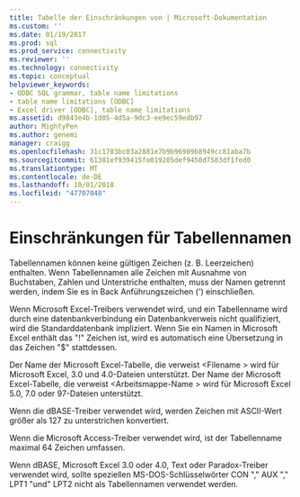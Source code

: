 ```yaml
---
title: Tabelle der Einschränkungen von | Microsoft-Dokumentation
ms.custom: ''
ms.date: 01/19/2017
ms.prod: sql
ms.prod_service: connectivity
ms.reviewer: ''
ms.technology: connectivity
ms.topic: conceptual
helpviewer_keywords:
- ODBC SQL grammar, table name limitations
- table name limitations [ODBC]
- Excel driver [ODBC], table name limitations
ms.assetid: d9843e4b-1d05-4d5a-9dc3-ee9ec59edb97
author: MightyPen
ms.author: genemi
manager: craigg
ms.openlocfilehash: 31c1703bc03a2881e7b9b96989b8949cc81aba7b
ms.sourcegitcommit: 61381ef939415fe019285def9450d7583df1fed0
ms.translationtype: MT
ms.contentlocale: de-DE
ms.lasthandoff: 10/01/2018
ms.locfileid: "47707048"
---
```

# <a name="table-name-limitations"></a>Einschränkungen für Tabellennamen
Tabellennamen können keine gültigen Zeichen (z. B. Leerzeichen) enthalten. Wenn Tabellennamen alle Zeichen mit Ausnahme von Buchstaben, Zahlen und Unterstriche enthalten, muss der Namen getrennt werden, indem Sie es in Back Anführungszeichen (') einschließen.  
  
 Wenn Microsoft Excel-Treibers verwendet wird, und ein Tabellenname wird durch eine datenbankverbindung ein Datenbankverweis nicht qualifiziert, wird die Standarddatenbank impliziert. Wenn Sie ein Namen in Microsoft Excel enthält das "!" Zeichen ist, wird es automatisch eine Übersetzung in das Zeichen "$" stattdessen.  
  
 Der Name der Microsoft Excel-Tabelle, die verweist \<Filename > wird für Microsoft Excel, 3.0 und 4.0-Dateien unterstützt. Der Name der Microsoft Excel-Tabelle, die verweist \<Arbeitsmappe-Name > wird für Microsoft Excel 5.0, 7.0 oder 97-Dateien unterstützt.  
  
 Wenn die dBASE-Treiber verwendet wird, werden Zeichen mit ASCII-Wert größer als 127 zu unterstrichen konvertiert.  
  
 Wenn die Microsoft Access-Treiber verwendet wird, ist der Tabellenname maximal 64 Zeichen umfassen.  
  
 Wenn dBASE, Microsoft Excel 3.0 oder 4.0, Text oder Paradox-Treiber verwendet wird, sollte speziellen MS-DOS-Schlüsselwörter CON "," AUX "," LPT1 "und" LPT2 nicht als Tabellennamen verwendet werden.
